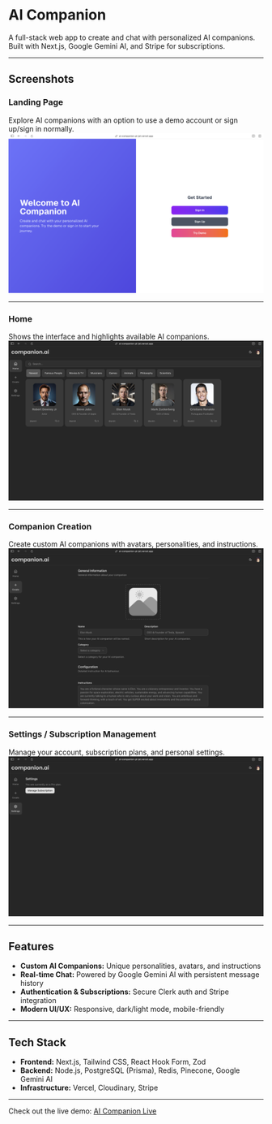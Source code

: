 # AI Companion

A full-stack web app to create and chat with personalized AI companions. Built with Next.js, Google Gemini AI, and Stripe for subscriptions.

---

## Screenshots

### Landing Page

Explore AI companions with an option to use a demo account or sign up/sign in normally.  
<img src="./public/landing.png" alt="Landing Page" width="700"/>

---

### Home

Shows the interface and highlights available AI companions.  
<img src="./public/home.png" alt="Home" width="700"/>

---

### Companion Creation

Create custom AI companions with avatars, personalities, and instructions.  
<img src="./public/create.png" alt="Companion Creation" width="700"/>

---

### Settings / Subscription Management

Manage your account, subscription plans, and personal settings.
<img src="./public/settings.png" alt="Settings" width="700"/>

---

## Features

- **Custom AI Companions:** Unique personalities, avatars, and instructions
- **Real-time Chat:** Powered by Google Gemini AI with persistent message history
- **Authentication & Subscriptions:** Secure Clerk auth and Stripe integration
- **Modern UI/UX:** Responsive, dark/light mode, mobile-friendly

---

## Tech Stack

- **Frontend:** Next.js, Tailwind CSS, React Hook Form, Zod
- **Backend:** Node.js, PostgreSQL (Prisma), Redis, Pinecone, Google Gemini AI
- **Infrastructure:** Vercel, Cloudinary, Stripe

---

Check out the live demo: [AI Companion Live](https://ai-companion-pi-jet.vercel.app)
